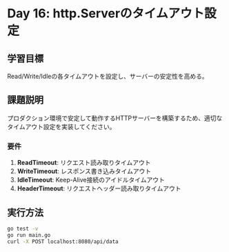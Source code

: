 # Day 16: http.Serverのタイムアウト設定

## 学習目標
Read/Write/Idleの各タイムアウトを設定し、サーバーの安定性を高める。

## 課題説明
プロダクション環境で安定して動作するHTTPサーバーを構築するため、適切なタイムアウト設定を実装してください。

### 要件
1. **ReadTimeout**: リクエスト読み取りタイムアウト
2. **WriteTimeout**: レスポンス書き込みタイムアウト  
3. **IdleTimeout**: Keep-Alive接続のアイドルタイムアウト
4. **HeaderTimeout**: リクエストヘッダー読み取りタイムアウト

## 実行方法
```bash
go test -v
go run main.go
curl -X POST localhost:8080/api/data
```